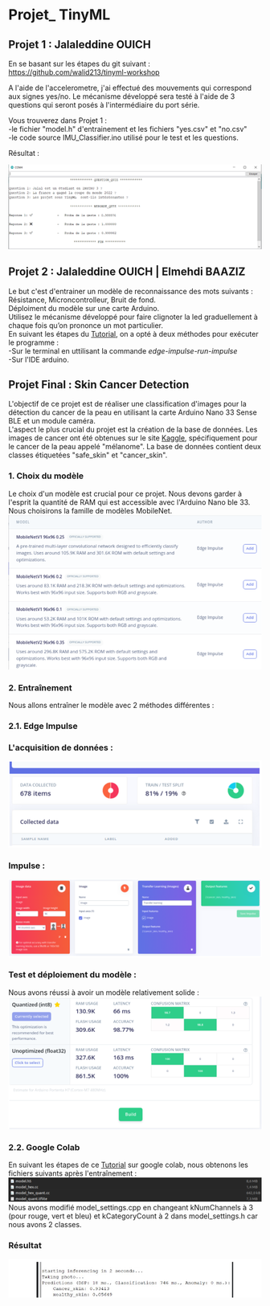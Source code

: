 # Projet_ TinyML 

## Projet 1 : Jalaleddine OUICH
En se basant sur les étapes du git suivant : https://github.com/walid213/tinyml-workshop

A l'aide de l'accelerometre, j'ai effectué des mouvements qui correspond aux signes yes/no.
Le mécanisme développé sera testé à l'aide de 3 questions qui seront posés à l'intermédiaire du port série.  

Vous trouverez dans Projet 1 :  
-le fichier "model.h" d'entrainement et les fichiers "yes.csv" et "no.csv"  
-le code source IMU_Classifier.ino utilisé pour le test et les questions.  

Résultat :  
  
![test.png](https://github.com/JalaleddineOUICH/Projet_IA/blob/main/Projet_1/test.png)  
  
  
## Projet 2 :  Jalaleddine OUICH | Elmehdi BAAZIZ
Le but c'est d'entrainer un modèle de reconnaissance des mots suivants : Résistance, Microncontrolleur, Bruit de fond.  
Déploiment du modèle sur une carte Arduino.  
Utilisez le mécanisme développé pour faire clignoter la led graduellement à chaque fois qu’on prononce un mot particulier.   
En suivant les étapes du [Tutorial](https://docs.edgeimpulse.com/docs/tutorials/responding-to-your-voice), on a opté à deux méthodes pour exécuter le programme :  
-Sur le terminal en uttilisant la commande *edge-impulse-run-impulse*  
-Sur l'IDE arduino.

## Projet Final : Skin Cancer Detection 

L'objectif de ce projet est de réaliser une classification d'images pour la détection du cancer de la peau en utilisant la carte Arduino Nano 33 Sense BLE et un module caméra.  
L'aspect le plus crucial du projet est la création de la base de données. Les images de cancer ont été obtenues sur le site [Kaggle](https://www.kaggle.com/datasets/nodoubttome/skin-cancer9-classesisic), spécifiquement pour le cancer de la peau appelé "mélanome". La base de données contient deux classes étiquetées "safe_skin" et "cancer_skin".  

### 1. Choix du modèle
Le choix d'un modèle est crucial pour ce projet. Nous devons garder à l'esprit la quantité de RAM qui est accessible avec l'Arduino Nano ble 33. Nous choisirons la famille de modèles MobileNet.  
![Image1.PNG](https://github.com/JalaleddineOUICH/Projet_IA/blob/main/Images/Image1.PNG) 
### 2. Entraînement 
Nous allons entraîner le modèle avec 2 méthodes différentes :  
### 2.1. Edge Impulse  
### L'acquisition de données :  
![Image2.PNG](https://github.com/JalaleddineOUICH/Projet_IA/blob/main/Images/Image2.PNG)  
### Impulse :
![Image3.PNG](https://github.com/JalaleddineOUICH/Projet_IA/blob/main/Images/Image3.PNG)  
### Test et déploiement du modèle :
Nous avons réussi à avoir un modèle relativement solide :  
![Image4.PNG](https://github.com/JalaleddineOUICH/Projet_IA/blob/main/Images/Image4.PNG) 
### 2.2. Google Colab
En suivant les étapes de ce [Tutorial](https://gist.github.com/gheesung/eb0076e040ba53d5be2ad2db1c70cf82) sur google colab, nous obtenons les fichiers suivants après l'entraînement : 
![Image5.PNG](https://github.com/JalaleddineOUICH/Projet_IA/blob/main/Images/Image5.PNG) 
Nous avons modifié model_settings.cpp en changeant kNumChannels à 3 (pour rouge, vert et bleu) et kCategoryCount à 2 dans model_settings.h car nous avons 2 classes.

### Résultat
![Image6.jpg](https://github.com/JalaleddineOUICH/Projet_IA/blob/main/Images/Image6.jpg) 


